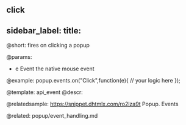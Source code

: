 click
---
sidebar_label: 
title: 
---          

@short:
fires on clicking a popup

@params:
- e						Event			the native mouse event


@example:
popup.events.on("Click",function(e){
    // your logic here
});


@template: api_event
@descr:

@relatedsample: 
https://snippet.dhtmlx.com/ro2lza9t	Popup. Events

@related: popup/event_handling.md